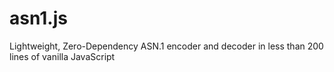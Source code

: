 # asn1.js

Lightweight, Zero-Dependency ASN.1 encoder and decoder in less than 200 lines of vanilla JavaScript